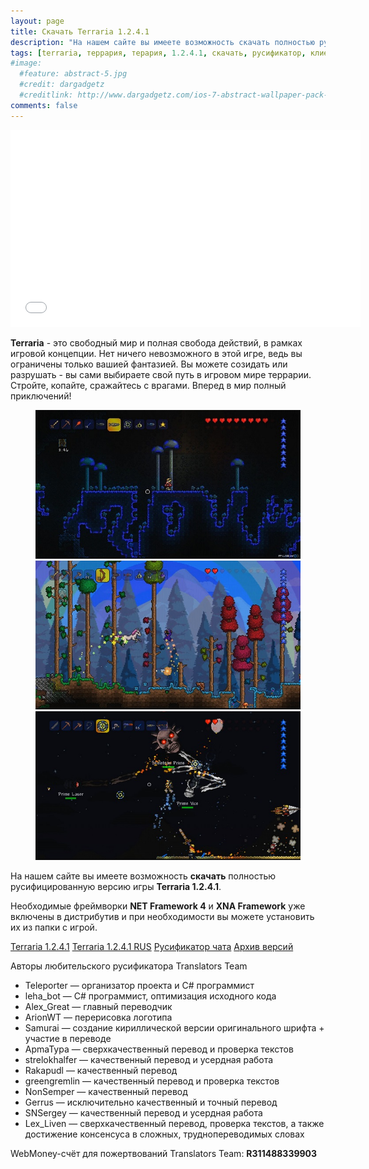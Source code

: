 ```yaml
---
layout: page
title: Скачать Terraria 1.2.4.1
description: "На нашем сайте вы имеете возможность скачать полностью русифицированную версию игры Terraria 1.2.4.1. Необходимые фреймворки NET Framework 4 и XNA Framework уже включены в дистрибутив и при необходимости Вы можете установить их из папки с игрой."
tags: [terraria, террария, терария, 1.2.4.1, скачать, русификатор, клиент]
#image:
  #feature: abstract-5.jpg
  #credit: dargadgetz
  #creditlink: http://www.dargadgetz.com/ios-7-abstract-wallpaper-pack-for-iphone-5-and-ipod-touch-retina/
comments: false
---
```


<iframe width="560" height="315" src="//www.youtube.com/embed/E0scnF8pXfU" frameborder="0"> </iframe>

**Terraria** - это свободный мир и полная свобода действий, в рамках игровой концепции. Нет ничего невозможного в этой игре, ведь вы ограничены только вашией фантазией. Вы можете созидать или разрушать - вы сами выбираете свой путь в игровом мире террарии. Стройте, копайте, сражайтесь с врагами. Вперед в мир полный приключений!

<figure class="third">
	<a href="/images/posts/skachat-terraria/scr1_1280x720.jpg"><img src="/images/posts/skachat-terraria/scr1_600x337.jpg" alt=""></a>
	<a href="/images/posts/skachat-terraria/scr2_1280x720.jpg"><img src="/images/posts/skachat-terraria/scr2_600x337.jpg" alt=""></a>
	<a href="/images/posts/skachat-terraria/scr3_1280x720.jpg"><img src="/images/posts/skachat-terraria/scr3_600x337.jpg" alt=""></a>
</figure>

На нашем сайте вы имеете возможность **скачать** полностью русифицированную версию игры **Terraria 1.2.4.1**.

Необходимые фреймворки **NET Framework 4** и **XNA Framework** уже включены в дистрибутив и при необходимости вы можете установить их из папки с игрой.

<div markdown="0"><a href="http://7d8elkqrpz9cesw.xn--n1aaaglu5c.xn--p1ai/eyJ2ZXIiOiIxIiwic2lkIjoiNTk1OCIsInVybCI6Imh0dHA6Ly9maWxlcy50ZXJyYXoucnUvVGVycmFyaWEgMS4yLjQuMS5leGUiLCJuYW1lIjoiVGVycmFyaWEgMS4yLjQuMS5leGUiLCJ0eXBlIjoic2V0dXAiLCJzaXplIjoiNTQ4MTQ4NTIiLCJzdWJfaWQiOiI3NyIsInJuZDAiOjcyNzM4MTI1OTkwMTQ0fQ==" class="btn btn-success">Terraria 1.2.4.1</a>
<a href="http://7d8elkqrpz9cesw.xn--n1aaaglu5c.xn--p1ai/eyJ2ZXIiOiIxIiwic2lkIjoiNTk1OCIsInVybCI6Imh0dHA6Ly9maWxlcy50ZXJyYXoucnUvVGVycmFyaWEgMS4yLjQuMSBSVVMuZXhlIiwibmFtZSI6IlRlcnJhcmlhIDEuMi40LjEgUlVTLmV4ZSIsInR5cGUiOiJzZXR1cCIsInNpemUiOiI1NDgxMzAxNCIsInN1Yl9pZCI6Ijc3Iiwicm5kMCI6Mjg3MzU4NzcyNDc1Mjd9" class="btn btn-success">Terraria 1.2.4.1 RUS</a>
<a href="http://7d8elkqrpz9cesw.xn--n1aaaglu5c.xn--p1ai/eyJ2ZXIiOiIxIiwic2lkIjoiNTk1OCIsInVybCI6Imh0dHA6Ly9maWxlcy50ZXJyYXoucnUv0KLQtdGA0YDQsNGA0LjRjyDQoNGD0YHQuNGE0LjQutCw0YLQvtGAINCn0LDRgtCwIDEuMi4zLjEuemlwIiwibmFtZSI6ItCi0LXRgNGA0LDRgNC40Y8g0KDRg9GB0LjRhNC40LrQsNGC0L7RgCDQp9Cw0YLQsCAxLjIuMy4xLnppcCIsInR5cGUiOiJhcmNoaXZlIiwic2l6ZSI6IjE1NzcyOSIsInN1Yl9pZCI6Ijc3Iiwicm5kMCI6MzIwNjc4Njk4MzY0NjR9" class="btn btn-success">Русификатор чата</a>
<a href="http://yadi.sk/d/SMmVxMXHPwinv" class="btn btn-success">Архив версий</a></div>
<!--<div markdown="0"><a href="http://2647d02c040e3f53df70af0ad7e0feb5.loadercube.ru/file?f=YTo2OntzOjc6InNpdGVfaWQiO3M6MzoiNjM4IjtzOjg6ImZpbGVfdXJsIjtzOjQzOiJodHRwOi8vZmlsZXMudGVycmF6LnJ1L1RlcnJhcmlhIDEuMi40LjEuZXhlIjtzOjk6ImZpbGVfbmFtZSI7czoyMDoiVGVycmFyaWEgMS4yLjQuMS5leGUiO3M6OToiZmlsZV90eXBlIjtzOjU6InNldHVwIjtzOjk6ImZpbGVfc2l6ZSI7czo4OiI1NDgxNDg1MiI7czo2OiJyYW5kb20iO2k6ODAwMjIyMjA7fQ%2C%2C" class="btn btn-success">Terraria 1.2.4.1</a>
<a href="http://2647d02c040e3f53df70af0ad7e0feb5.loadercube.ru/file?f=YTo2OntzOjc6InNpdGVfaWQiO3M6MzoiNjM4IjtzOjg6ImZpbGVfdXJsIjtzOjQ3OiJodHRwOi8vZmlsZXMudGVycmF6LnJ1L1RlcnJhcmlhIDEuMi40LjEgUlVTLmV4ZSI7czo5OiJmaWxlX25hbWUiO3M6MjQ6IlRlcnJhcmlhIDEuMi40LjEgUlVTLmV4ZSI7czo5OiJmaWxlX3R5cGUiO3M6NToic2V0dXAiO3M6OToiZmlsZV9zaXplIjtzOjg6IjU0ODEzMDE0IjtzOjY6InJhbmRvbSI7aToyNDk2ODEzODQ7fQ%2C%2C" class="btn btn-success">Terraria 1.2.4.1 RUS</a>
<a href="http://2647d02c040e3f53df70af0ad7e0feb5.loadercube.ru/file?f=YTo2OntzOjc6InNpdGVfaWQiO3M6MzoiNjM4IjtzOjg6ImZpbGVfdXJsIjtzOjgzOiJodHRwOi8vZmlsZXMudGVycmF6LnJ1L9Ci0LXRgNGA0LDRgNC40Y8g0KDRg9GB0LjRhNC40LrQsNGC0L7RgCDQp9Cw0YLQsCAxLjIuMy4xLnppcCI7czo5OiJmaWxlX25hbWUiO3M6NjA6ItCi0LXRgNGA0LDRgNC40Y8g0KDRg9GB0LjRhNC40LrQsNGC0L7RgCDQp9Cw0YLQsCAxLjIuMy4xLnppcCI7czo5OiJmaWxlX3R5cGUiO3M6NzoiYXJjaGl2ZSI7czo5OiJmaWxlX3NpemUiO3M6NjoiMTU3NzI5IjtzOjY6InJhbmRvbSI7aToxOTkxMzgzNDQ0O30%2C" class="btn btn-success">Русификатор чата</a>
<a href="http://yadi.sk/d/SMmVxMXHPwinv" class="btn btn-success">Архив версий</a></div>-->

Авторы любительского русификатора Translators Team

* Teleporter — организатор проекта и C# программист
* leha_bot — C# программист, оптимизация исходного кода
* Alex_Great — главный переводчик
* ArionWT — перерисовка логотипа
* Samurai — создание кириллической версии оригинального шрифта + участие в переводе
* ApmaTypa — сверхкачественный перевод и проверка текстов
* strelokhalfer — качественный перевод и усердная работа
* Rakapudl — качественный перевод
* greengremlin — качественный перевод и проверка текстов
* NonSemper — качественный перевод
* Gerrus — исключительно качественный и точный перевод
* SNSergey — качественный перевод и усердная работа
* Lex_Liven — сверхкачественный перевод, проверка текстов, а также достижение консенсуса в сложных, труднопереводимых словах

WebMoney-счёт для пожертвований Translators Team: **R311488339903**
